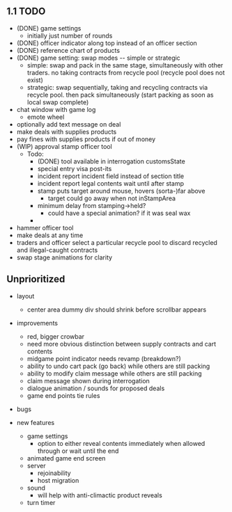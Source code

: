 ## 1.1 TODO
- (DONE) game settings
  - initially just number of rounds
- (DONE) officer indicator along top instead of an officer section
- (DONE) reference chart of products
- (DONE) game setting: swap modes -- simple or strategic
  - simple: swap and pack in the same stage, simultaneously with other traders. no taking contracts from recycle pool (recycle pool does not exist)
  - strategic: swap sequentially, taking and recycling contracts via recycle pool. then pack simultaneously (start packing as soon as local swap complete)
- chat window with game log
  - emote wheel
- optionally add text message on deal
- make deals with supplies products
- pay fines with supplies products if out of money
- (WIP) approval stamp officer tool
  - Todo:
    - (DONE) tool available in interrogation customsState
    - special entry visa post-its
    - incident report incident field instead of section title
    - incident report legal contents wait until after stamp
    - stamp puts target around mouse, hovers (sorta-)far above
      - target could go away when not inStampArea
    - minimum delay from stamping->held?
      - could have a special animation? if it was seal wax
    - 
- hammer officer tool
- make deals at any time
- traders and officer select a particular recycle pool to discard recycled and illegal-caught contracts
- swap stage animations for clarity


## Unprioritized
- layout
  - center area dummy div should shrink before scrollbar appears

- improvements
  - red, bigger crowbar
  - need more obvious distinction between supply contracts and cart contents
  - midgame point indicator needs revamp (breakdown?)
  - ability to undo cart pack (go back) while others are still packing
  - ability to modify claim message while others are still packing
  - claim message shown during interrogation
  - dialogue animation / sounds for proposed deals
  - game end points tie rules

- bugs

- new features
  - game settings
    - option to either reveal contents immediately when allowed through or wait until the end
  - animated game end screen
  - server
    - rejoinability
    - host migration
  - sound
    - will help with anti-climactic product reveals
  - turn timer
